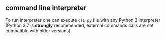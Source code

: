 ## command line interpreter

To run interpreter one can execute `cli.py` file with any Python 3 interpreter 
(Python 3.7 is **strongly** recommended,
external commands calls are not compatible with older versions).
